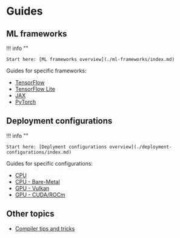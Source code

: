 # Guides

## ML frameworks

!!! info ""

    Start here: [ML frameworks overview](./ml-frameworks/index.md)

Guides for specific frameworks:

* [TensorFlow](./ml-frameworks/tensorflow.md)
* [TensorFlow Lite](./ml-frameworks/tflite.md)
* [JAX](./ml-frameworks/jax.md)
* [PyTorch](./ml-frameworks/pytorch.md)

## Deployment configurations

!!! info ""

    Start here: [Deplyment configurations overview](./deployment-configurations/index.md)

Guides for specific configurations:

* [CPU](./deployment-configurations/cpu.md)
* [CPU - Bare-Metal](./deployment-configurations/bare-metal.md)
* [GPU - Vulkan](./deployment-configurations/gpu-vulkan.md)
* [GPU - CUDA/ROCm](./deployment-configurations/gpu-cuda-rocm.md)

## Other topics

* [Compiler tips and tricks](./compiler-tips.md)
